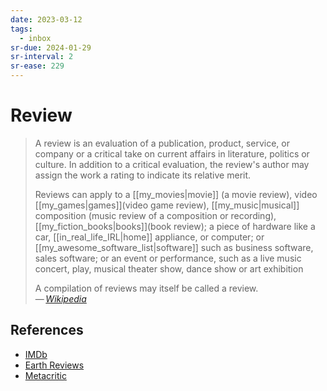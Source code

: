 ```yaml
---
date: 2023-03-12
tags:
  - inbox
sr-due: 2024-01-29
sr-interval: 2
sr-ease: 229
---
```


# Review

> A review is an evaluation of a publication, product, service, or company or a
> critical take on current affairs in literature, politics or culture. In
> addition to a critical evaluation, the review's author may assign the work a
> rating to indicate its relative merit.
>
> Reviews can apply to a [[my_movies|movie]] (a movie review), video
> [[my_games|games]](video game review), [[my_music|musical]] composition (music
> review of a composition or recording), [[my_fiction_books|books]](book review);
a piece of hardware like a car, [[in_real_life_IRL|home]] appliance,
> or computer; or [[my_awesome_software_list|software]] such as business
> software, sales software; or an event or performance, such as a live music
> concert, play, musical theater show, dance show or art exhibition
>
> A compilation of reviews may itself be called a review.\
> — <cite>[Wikipedia](https://en.wikipedia.org/wiki/Review)</cite>

## References

- [IMDb](https://www.imdb.com/)
- [Earth Reviews](https://neal.fun/earth-reviews/)
- [Metacritic](https://www.metacritic.com/)
